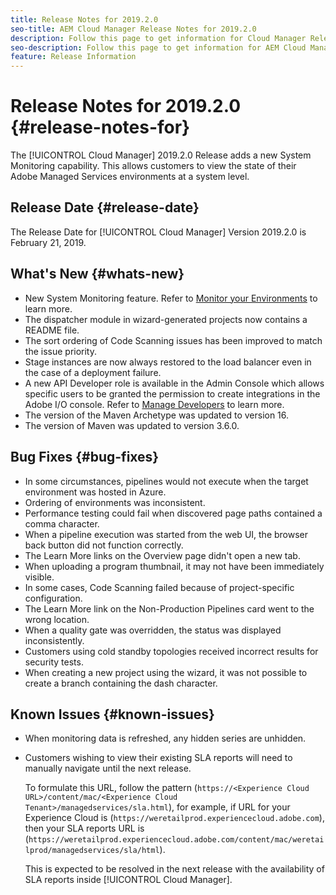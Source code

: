 ```yaml
---
title: Release Notes for 2019.2.0
seo-title: AEM Cloud Manager Release Notes for 2019.2.0
description: Follow this page to get information for Cloud Manager Release 2019.2.0.
seo-description: Follow this page to get information for AEM Cloud Manager Release 2019.2.0.
feature: Release Information
---
```


# Release Notes for 2019.2.0 {#release-notes-for}

The [!UICONTROL Cloud Manager] 2019.2.0 Release adds a new System Monitoring capability. This allows customers to view the state of their Adobe Managed Services environments at a system level.


## Release Date {#release-date}

The Release Date for [!UICONTROL Cloud Manager] Version 2019.2.0 is February 21, 2019.

## What's New {#whats-new}

* New System Monitoring feature. Refer to [Monitor your Environments](monitor-your-environments.md) to learn more.
* The dispatcher module in wizard-generated projects now contains a README file.
* The sort ordering of Code Scanning issues has been improved to match the issue priority.
* Stage instances are now always restored to the load balancer even in the case of a deployment failure.
* A new API Developer role is available in the Admin Console which allows specific users to be granted the permission to create integrations in the Adobe I/O console. Refer to [Manage Developers](https://www.adobe.com/go/aac_api_prod_learn) to learn more.
* The version of the Maven Archetype was updated to version 16.
* The version of Maven was updated to version 3.6.0.

## Bug Fixes {#bug-fixes}

* In some circumstances, pipelines would not execute when the target environment was hosted in Azure.
* Ordering of environments was inconsistent.
* Performance testing could fail when discovered page paths contained a comma character.
* When a pipeline execution was started from the web UI, the browser back button did not function correctly.
* The Learn More links on the Overview page didn't open a new tab.
* When uploading a program thumbnail, it may not have been immediately visible.
* In some cases, Code Scanning failed because of project-specific configuration.
* The Learn More link on the Non-Production Pipelines card went to the wrong location.
* When a quality gate was overridden, the status was displayed inconsistently.
* Customers using cold standby topologies received incorrect results for security tests.
* When creating a new project using the wizard, it was not possible to create a branch containing the dash character.

## Known Issues {#known-issues}

* When monitoring data is refreshed, any hidden series are unhidden.
* Customers wishing to view their existing SLA reports will need to manually navigate until the next release. 

  To formulate this URL, follow the pattern (`https://<Experience Cloud URL>/content/mac/<Experience Cloud Tenant>/managedservices/sla.html`), for example, if URL for your Experience Cloud is (`https://weretailprod.experiencecloud.adobe.com`), then your SLA reports URL is (`https://weretailprod.experiencecloud.adobe.com/content/mac/weretailprod/managedservices/sla/html`).

  This is expected to be resolved in the next release with the availability of SLA reports inside [!UICONTROL Cloud Manager].
